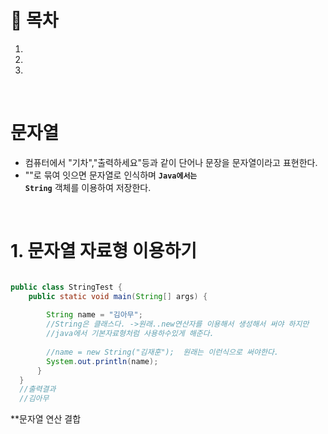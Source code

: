 # 🔖 목차

1.
2.
3.

<br/>

# 문자열
  - 컴퓨터에서 "기차","출력하세요"등과 같이 단어나 문장을 문자열이라고 표현한다.
  - ""로 묶여 잇으면 문자열로 인식하며  <code><strong>Java에서는 String</code></strong> 객체를 이용하여 저장한다.

<br/>

# 1. 문자열 자료형 이용하기

```java

public class StringTest {
	public static void main(String[] args) {
	
		String name = "김아무";    
		//String은 클래스다. ->원래..new연산자를 이용해서 생성해서 써야 하지만
		//java에서 기본자료형처럼 사용하수있게 해준다.
    
		//name = new String("김재훈");  원래는 이런식으로 써야한다.
		System.out.println(name);
      }
  }
  //출력결과
  //김아무
  ```
 
 **문자열 연산 결합
 ```
  
  
